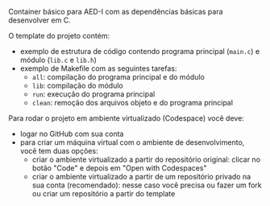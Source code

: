 Container básico para AED-I com as dependências básicas para desenvolver em C.

O template do projeto contém:

- exemplo de estrutura de código contendo programa principal (`main.c`) e módulo (`lib.c` e `lib.h`)
- exemplo de Makefile com as seguintes tarefas:
  - `all`: compilação do programa principal e do módulo
  - `lib`: compilação do módulo
  - `run`: execução do programa principal
  - `clean`: remoção dos arquivos objeto e do programa principal

Para rodar o projeto em ambiente virtualizado (Codespace) você deve:
- logar no GitHub com sua conta
- para criar um máquina virtual com o ambiente de desenvolvimento, você tem duas opções:
  - criar o ambiente virtualizado a partir do repositório original: clicar no botão "Code" e depois em "Open with Codespaces"
  - criar o ambiente virtualizado a partir de um repositório privado na sua conta (recomendado): nesse caso você precisa ou fazer um fork ou criar um repositório a partir do template
